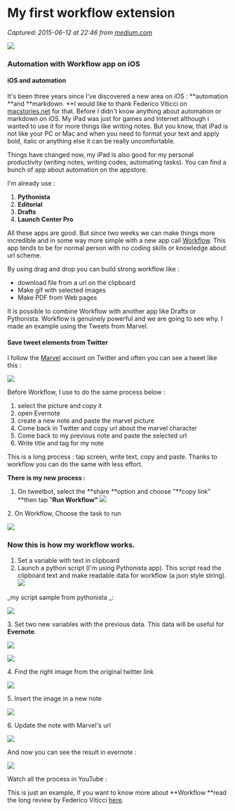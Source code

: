 # My first workflow extension

_Captured: 2015-06-12 at 22:46 from [medium.com](https://medium.com/p/15626afd4a77)_

![](https://d262ilb51hltx0.cloudfront.net/max/500/1*pBKggf3dCoTuIel2L8px2Q.jpeg)

### Automation with Workflow app on iOS

#### iOS and automation

It's been three years since I've discovered a new area on iOS : **automation **and **markdown. **I would like to thank Federico Viticci on [macstories.net](http://www.macstories.net/) for that. Before I didn't know anything about automation or markdown on iOS. My iPad was just for games and Internet although i wanted to use it for more things like writing notes. But you know, that iPad is not like your PC or Mac and when you need to format your text and apply bold, italic or anything else it can be really uncomfortable.

Things have changed now, my iPad is also good for my personal productivity (writing notes, writing codes, automating tasks). You can find a bunch of app about automation on the appstore.

I'm already use :

  1. **Pythonista**
  2. **Editorial**
  3. **Drafts**
  4. **Launch Center Pro**

All these apps are good. But since two weeks we can make things more incredible and in some way more simple with a new app call [Workflow](https://appsto.re/fr/2IzJ2.i). This app tends to be for normal person with no coding skills or knowledge about url scheme.

By using drag and drop you can build strong workflow like :

  * download file from a url on the clipboard
  * Make gif with selected images
  * Make PDF from Web pages

It is possible to combine Workflow with another app like Drafts or Pythonista. Workflow is genuinely powerful and we are going to see why. I made an example using the Tweets from Marvel.

#### Save tweet elements from Twitter

I follow the [Marvel](https://mobile.twitter.com/Marvel) account on Twitter and often you can see a tweet like this :

![](https://d262ilb51hltx0.cloudfront.net/max/748/1*YIDmwP8BT6hyvw9ejLgsBA.jpeg)

Before Workflow, I use to do the same process below :

  1. select the picture and copy it
  2. open Evernote
  3. create a new note and paste the marvel picture
  4. Come back in Twitter and copy url about the marvel character
  5. Come back to my previous note and paste the selected url
  6. Write title and tag for my note

This is a long process : tap screen, write text, copy and paste. Thanks to workflow you can do the same with less effort.

**There is my new process :**

  1. On tweetbot, select the **share **option and choose "**copy link" **then tap "**Run Workflow"**
![](https://d262ilb51hltx0.cloudfront.net/max/700/1*XaJts_eGK5pHav3VnwylNQ.jpeg)

2\. On Workflow, Choose the task to run

![](https://d262ilb51hltx0.cloudfront.net/max/700/1*GKj8VBk7JqmETXttbjMT-Q.png)

### Now this is how my workflow works.

  1. Set a variable with text in clipboard
  2. Launch a python script (I'm using Pythonista app). This script read the clipboard text and make readable data for workflow (a json style string).
![](https://d262ilb51hltx0.cloudfront.net/max/700/1*O-u_L6DG9fHX7jboxl0I2Q.png)

_my script sample from pythonista _:

![](https://d262ilb51hltx0.cloudfront.net/max/1303/1*V85WofyizDHaJ9KK0zH34Q.jpeg)

3\. Set two new variables with the previous data. This data will be useful for **Evernote**.

![](https://d262ilb51hltx0.cloudfront.net/max/800/1*UI-dx-YazDlhPp4ur2UmEg.png)

![](https://d262ilb51hltx0.cloudfront.net/max/800/1*6URc6V-6PtQ6CcJ-5ZQCTw.png)

4\. Find the right image from the original twitter link

![](https://d262ilb51hltx0.cloudfront.net/max/800/1*LhS8sySA40fDVEd6CQRrnQ.png)

5\. Insert the image in a new note

![](https://d262ilb51hltx0.cloudfront.net/max/800/1*yPr3sZ_9XPhR88XGQdn1EA.png)

6\. Update the note with Marvel's url

![](https://d262ilb51hltx0.cloudfront.net/max/800/1*dpCpx5vGbRtEk72yo4-58w.png)

And now you can see the result in evernote :

![](https://d262ilb51hltx0.cloudfront.net/max/800/1*X_Dbqf8auOb5v5euIb-HlQ.png)

Watch all the process in YouTube :

This is just an example, If you want to know more about **Workflow **read the long review by Federico Viticci [here](http://www.macstories.net/reviews/workflow-review-integrated-automation-for-ios-8/).
